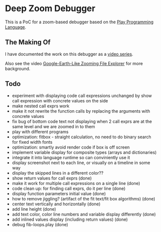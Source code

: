 # Deep Zoom Debugger

This is a PoC for a zoom-based debugger based on the [Play Programming Language](https://github.com/airportyh/play-lang).

## The Making Of

I have documented the work on this debugger as a [video series](https://www.youtube.com/watch?v=kzrWQt__R8Q&list=PLSq9OFrD2Q3Bp9T2SiAAxOF60VSbGAtHn).

Also see the video [Google-Earth-Like Zooming File Explorer](https://www.youtube.com/watch?v=pXQTNxPharY&t) for more background.

## Todo

* experiment with displaying code call expressions unchanged by show call expression with concrete values on the side
* make nested call exprs work
* make it not rewrite the function calls by replacing the arguments with concrete values
* fix bug of bottom code text not displaying when 2 call exprs are at the same level and we are zoomed in to them
* play with different programs
* optimization: fitbox - straight calculation, no need to do binary search for fixed width fonts
* optimization: smartly avoid render code if box is off screen
* implement variable display for composite types (arrays and dictionaries)
* integrate it into language runtime so can conviniently use it
* display screenshot next to each line, or visually on a timeline in some way
* display the skipped lines in a different color??
* show return values for call exprs (done)
* make it work for multiple call expressions on a single line (done)
* code clean up: for finding call exprs, do it per line (done)
* display function parameters initial value (done)
* how to remove jiggling? (artifact of the fit text/fit box algorithms) (done)
* center text vertically and horizontally (done)
* add line height (done)
* add text color, color line numbers and variable display differently (done)
* add inlined values display (including return values) (done)
* debug fib-loops.play (done)
